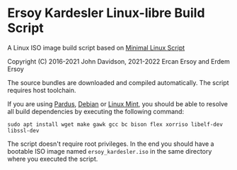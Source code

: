 # Ersoy Kardesler Linux-libre Build Script

A Linux ISO image build script based on [Minimal Linux Script](https://github.com/ivandavidov/minimal-linux-script)

Copyright (C) 2016-2021 John Davidson, 2021-2022 Ercan Ersoy and Erdem Ersoy

The source bundles are downloaded and compiled automatically. The script requires host toolchain.

If you are using [Pardus](https://www.pardus.org.tr), [Debian](https://www.debian.org) or [Linux Mint](https://linuxmint.com/), you should be able to resolve all build dependencies by executing the following command:

    sudo apt install wget make gawk gcc bc bison flex xorriso libelf-dev libssl-dev

The script doesn't require root privileges. In the end you should have a bootable ISO image named `ersoy_kardesler.iso` in the same directory where you executed the script.
